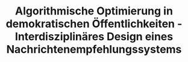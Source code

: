 ---
id: "interdisz-nes" # nochmal überlegen
method: "Seminar"
institution: "Fakultät für Wirtschafts- und Sozialwissenschaften"
title: "Algorithmische Optimierung in demokratischen Öffentlichkeiten - Interdisziplinäres Design eines Nachrichtenempfehlungssystems"
title_project: 
title_short: "Interdisziplinäres NES"
period: "Apr 22 ­­- Mar 23 (12 months)"
foerderlinie: "Fachspezifische Data Literacy"
round: "1"
filter: "1"
lecture2go:
uhh_url: "https://www.hcl.uni-hamburg.de/ddlitlab/data-literacy-lehrlabor/erste-foerderrunde/08-interdisz-nes.html"
contributors: "Laura Laugwitz, Nadja Schaetz"
mentor: 
quote: "Politische Aushandlungsprozesse finden in demokratischen Öffentlichkeiten unter anderem über journalistische Strukturen statt. Redaktionelle Normen spielen für die Distribution von Nachrichten eine wichtige Rolle, wenngleich sie durch die Digitalisierungsprozesse vermehrt automatisiert stattfindet."
text: |
    ## Ausrichtung des Seminars

    Das Seminar richtete sich an Studierende der Kommunikationswissenschaft und der Informatik. Dabei ergänzten sich die kommunikationswissenschaftlichen und technischen Perspektiven der Studierenden. Neben den unterschiedlichen Perspektiven auf den Umgang mit Daten bringen die beiden Fachdisziplinen auch unterschiedliche Lernsozialisationen mit. Informatikstudierende lernen zumeist lösungs- und ergebnisorientiert, während Studierende der Sozialwissenschaften eher an komplexen Kontexten und Strukturen ansetzen und aus diesen Konsequenzen für Individuen und Gesellschaft herleiten. Diese unterschiedlichen Lernsozialisationen stellen eine Herausforderung für interdisziplinäres Lernen dar, zeigen aber auch die Notwendigkeit interdisziplinärer Projekte auf. Durch den Austausch konnten Datenpraktiken des eigenen Faches kritisch reflektiert werden. Inhaltlich wurden kommunikationswissenschaftliche Erklärungen für Mediennutzung und -wirkung behandelt, aber auch anwendungsspezifische, technische Herausforderungen betrachtet.

    Die Sitzungen des Seminars wurden in vier Themenblöcke unterteilt: Datenbasis Artikel, Datenbasis Userverhalten, Empfehlungslogiken sowie Distribution und Darstellung. Jeder dieser Themenblöcke bestand aus je einer Sitzung zu den spezifischen Perspektiven der Informatik und Kommunikationswissenschaft. In jeweils einer dritten Sitzung wurden diese Perspektiven zusammengeführt und auf die Praxis übertragen.

    ## Rückblick und Ergebnisse

    Studierende im Lehrprojekt verstehen nun die Funktionen eines Nachrichtenempfehlungssystems. Auch nicht‐technische Studierende konnten Kenntnisse im Umgang mit unstrukturierten Textdaten und Verhaltensdaten auf Nachrichtenwebseiten erlangen. Studierende verstehen ebenfalls die Rolle von Nachrichtenempfehlungssystemen in demokratischen Gesellschaften. Die Auseinandersetzung mit diesen Themen erfolgte größtenteils über theoretische und empirische Texte aus der Kommunikationswissenschaft, aber auch kritische Beiträge aus anderen sozialwissenschaftlichen Disziplinen trugen dazu bei. Durch kontinuierlichen Austausch untereinander und mit den Lehrenden sind die Studierenden nun in der Lage, unterschiedliche Forschungsperspektiven auf das Thema zu vereinen. Darüber hinaus entwickelten die Studierenden mithilfe von Wireframes in Kleingruppen Prototypen für ein Nachrichtenempfehlungssystem. Hier konnten sie ihr Wissen in Praxis umsetzen, und dabei auch eine Form von Konzeptionierung kennenlernen, die vor allem in der Kommunikationswissenschaft selten vermittelt wird. Gerade im Kontext der wachsenden technischen Anforderungen an Berufe im Journalismus sind dies Fähigkeiten, mit denen sich die Studierenden während und nach dem Studienabschluss hervorheben können. Durch den interdisziplinären Austausch über das Semester hinweg, haben die Studierenden auch ein besseres Verständnis für Epistemologien und Vokabular ihrer eigenen und anderer Fächer erlangt.

    Projektbasiertes Lernen, in dem Studierende ein Problem aus der realen Welt lösen sollen, zum Beispiel die Entwicklung eines Nachrichtenempfehlungssystems, konnte den Studierenden helfen, kritisches Denken und Fähigkeiten zur Problemlösung zu entwickeln und praktische Erfahrungen in diesen Bereich zu sammeln. Dieses Format soll für zukünftige Kurse verwendet werden, um Studierenden die Breite von Problemlösungen zu diesen Projekten aufzuzeigen.

    ## Tipps von Lehrenden für Lehrende

    Aktivitäten wie Diskussionen, Gruppenarbeit, Expert*innen‐Interviews und Warm‐Ups haben sich bewährt. Hybrider Unterricht als Format ist hilfreich, um Studierenden das Lernen in unterschiedlichen Lebensrealitätten zu ermöglichen. Außerdem wird der Einsatz von Co‐Teaching empfohlen, damit Lehrkräfte selbst direkt von der Praxis anderer protieren können. Innerhalb der Lehrveranstaltungen bieten sich sowohl digitale als auch analoge Werkzeuge (Quizzes, Flipcharts, Tafelbilder, Diskussionsdokumente, ...) an, um Gruppenarbeiten und Dikussionen strukturiert zu begleiten.

image: "https://www.hcl.uni-hamburg.de/18800260/projektfoto-f909d2a4a17833c89da277bd27e648b327a6bedb.jpg"
image_credit: "Gül Isik / pexels"
link_external:
stine: "WiSe 2022/23:  Seminar https://www.stine.uni-hamburg.de/scripts/mgrqispi.dll?APPNAME=CampusNet&PRGNAME=COURSEDETAILS&ARGUMENTS=-N000000000000001,-N000605,-N0,-N383163373165921,-N383163373139922,-N0,-N0,-N3,-A3WPCHSKMRf5mRgRUYqoz7fwexqaZmSLExdZYWM5T3uHBHByAYSA8fj5gRdewmN6QvNPzcQp6RDFZPBooWQoKfNP7CuDNPqWLmzUzOImqPYwYfDZExqHaQuLMed9-vYG3ff5BeuaACfwlxqo3cdovmQ53efmZvuWsPBwzcqLNYWRXHu7ZvzHmeMRQcWKlOYHaHMPPHDm37ZPxWzGAYSaNCuPl7tZjHq5QmB7NRSR8xqAFxg55CfN-v-n6fjmeHzUIQj5EVooKHzPEeWp6OZHvcdmAWUPucU5eOSHvcgLlYfftWQHTQSeF7dGwvzWTcBLjOIWPcBNAWZLMcolZ4Mm0QDHafjKEx-5U7gHHWYndPSmTQQoavqa9PNWUPYZfWfANfDKjvZeZxqGvVNoAHWUL4MRmPdoYxdLgHqcj4YPkejmPfIpMxdAhvMPLQW5NOoHU3omWcfLjOfNNvMRYmuaFQzm7PgiwfZmzOSRNVUHefMoyrqw67QpExUWg7uLWmoHSOZVtRqHtvUeZcjLFPYP73SAUHjRUOYoXOYatxfwXQBwzR-DFWNVFcB6kQNNtHBLvVYAWvdGfR-mNxZpVRDPkRfD64foBrMmj3YKTRqZ8fqK-VMpDvU5keDwvxoUxmBH0xqWX4MDAVSpYmBofPjFAOqZxcWLzWYHePMHWPSAFxMlj4uPu7DWzRq6SWMmlfd6BxYU67WW3xfP9PdGNxfKB7NHD7qRxPzUERMBdvdf-VgLgONWVmNVF4YAL4QR3Pf66"
---